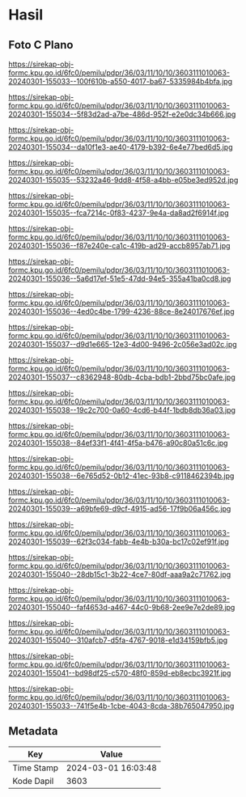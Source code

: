 # Hasil

## Foto C Plano

https://sirekap-obj-formc.kpu.go.id/6fc0/pemilu/pdpr/36/03/11/10/10/3603111010063-20240301-155033--100f610b-a550-4017-ba67-5335984b4bfa.jpg

https://sirekap-obj-formc.kpu.go.id/6fc0/pemilu/pdpr/36/03/11/10/10/3603111010063-20240301-155034--5f83d2ad-a7be-486d-952f-e2e0dc34b666.jpg

https://sirekap-obj-formc.kpu.go.id/6fc0/pemilu/pdpr/36/03/11/10/10/3603111010063-20240301-155034--da10f1e3-ae40-4179-b392-6e4e77bed6d5.jpg

https://sirekap-obj-formc.kpu.go.id/6fc0/pemilu/pdpr/36/03/11/10/10/3603111010063-20240301-155035--53232a46-9dd8-4f58-a4bb-e05be3ed952d.jpg

https://sirekap-obj-formc.kpu.go.id/6fc0/pemilu/pdpr/36/03/11/10/10/3603111010063-20240301-155035--fca7214c-0f83-4237-9e4a-da8ad2f6914f.jpg

https://sirekap-obj-formc.kpu.go.id/6fc0/pemilu/pdpr/36/03/11/10/10/3603111010063-20240301-155036--f87e240e-ca1c-419b-ad29-accb8957ab71.jpg

https://sirekap-obj-formc.kpu.go.id/6fc0/pemilu/pdpr/36/03/11/10/10/3603111010063-20240301-155036--5a6d17ef-51e5-47dd-94e5-355a41ba0cd8.jpg

https://sirekap-obj-formc.kpu.go.id/6fc0/pemilu/pdpr/36/03/11/10/10/3603111010063-20240301-155036--4ed0c4be-1799-4236-88ce-8e24017676ef.jpg

https://sirekap-obj-formc.kpu.go.id/6fc0/pemilu/pdpr/36/03/11/10/10/3603111010063-20240301-155037--d9d1e665-12e3-4d00-9496-2c056e3ad02c.jpg

https://sirekap-obj-formc.kpu.go.id/6fc0/pemilu/pdpr/36/03/11/10/10/3603111010063-20240301-155037--c8362948-80db-4cba-bdb1-2bbd75bc0afe.jpg

https://sirekap-obj-formc.kpu.go.id/6fc0/pemilu/pdpr/36/03/11/10/10/3603111010063-20240301-155038--19c2c700-0a60-4cd6-b44f-1bdb8db36a03.jpg

https://sirekap-obj-formc.kpu.go.id/6fc0/pemilu/pdpr/36/03/11/10/10/3603111010063-20240301-155038--84ef33f1-4f41-4f5a-b476-a90c80a51c6c.jpg

https://sirekap-obj-formc.kpu.go.id/6fc0/pemilu/pdpr/36/03/11/10/10/3603111010063-20240301-155038--6e765d52-0b12-41ec-93b8-c9118462394b.jpg

https://sirekap-obj-formc.kpu.go.id/6fc0/pemilu/pdpr/36/03/11/10/10/3603111010063-20240301-155039--a69bfe69-d9cf-4915-ad56-17f9b06a456c.jpg

https://sirekap-obj-formc.kpu.go.id/6fc0/pemilu/pdpr/36/03/11/10/10/3603111010063-20240301-155039--62f3c034-fabb-4e4b-b30a-bc17c02ef91f.jpg

https://sirekap-obj-formc.kpu.go.id/6fc0/pemilu/pdpr/36/03/11/10/10/3603111010063-20240301-155040--28db15c1-3b22-4ce7-80df-aaa9a2c71762.jpg

https://sirekap-obj-formc.kpu.go.id/6fc0/pemilu/pdpr/36/03/11/10/10/3603111010063-20240301-155040--faf4653d-a467-44c0-9b68-2ee9e7e2de89.jpg

https://sirekap-obj-formc.kpu.go.id/6fc0/pemilu/pdpr/36/03/11/10/10/3603111010063-20240301-155040--310afcb7-d5fa-4767-9018-e1d34159bfb5.jpg

https://sirekap-obj-formc.kpu.go.id/6fc0/pemilu/pdpr/36/03/11/10/10/3603111010063-20240301-155041--bd98df25-c570-48f0-859d-eb8ecbc3921f.jpg

https://sirekap-obj-formc.kpu.go.id/6fc0/pemilu/pdpr/36/03/11/10/10/3603111010063-20240301-155033--741f5e4b-1cbe-4043-8cda-38b765047950.jpg


## Metadata

| Key        | Value               |
| ---------- | ------------------- |
| Time Stamp | 2024-03-01 16:03:48 |
| Kode Dapil | 3603                |



